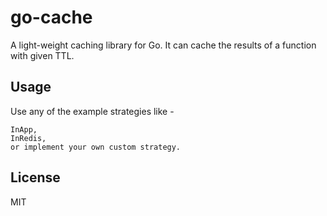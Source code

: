 go-cache
========== 
A light-weight caching library for Go. It can cache the results of a function with given TTL.

Usage
----------------
Use any of the example strategies like -
```
InApp,
InRedis,
or implement your own custom strategy.
```

License
----------------
MIT
